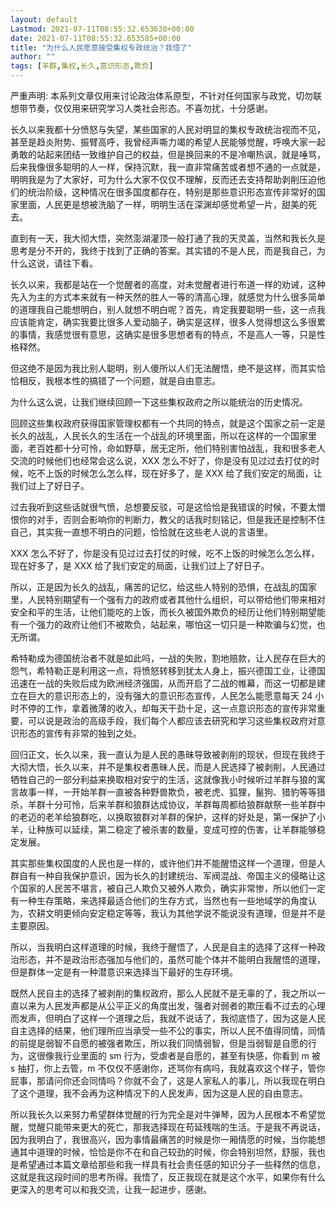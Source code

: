 ```yaml
---
layout: default
Lastmod: 2021-07-11T08:55:32.653638+00:00
date: 2021-07-11T08:55:32.653585+00:00
title: "为什么人民愿意接受集权专政统治？我悟了"
author: ""
tags: [羊群,集权,长久,意识形态,欺负]
---
```


严重声明: 本系列文章仅用来讨论政治体系原型，不针对任何国家与政党，切勿联想带节奏，仅仅用来研究学习人类社会形态。不喜勿扰，十分感谢。

长久以来我都十分愤怒与失望，某些国家的人民对明显的集权专政统治视而不见，甚至是趋炎附势、振臂高呼，我曾经声嘶力竭的希望人民能够觉醒，呼唤大家一起勇敢的站起来团结一致维护自己的权益，但是换回来的不是冷嘲热讽，就是唾骂，后来我像很多聪明的人一样，保持沉默，我一直非常痛苦或者想不通的一点就是，明明我是为了大家好，可为什么大家不仅仅不理解，反而还去支持帮助剥削压迫他们的统治阶级，这种情况在很多国度都存在，特别是那些意识形态宣传非常好的国家里面，人民更是想被洗脑了一样，明明生活在深渊却感觉希望一片，甜美的死去。

直到有一天，我大彻大悟，突然澎湖灌顶一般打通了我的天灵盖，当然和我长久是思考是分不开的，我终于找到了正确的答案。其实错的不是人民，而是我自己，为什么这说，请往下看。

长久以来，我都是站在一个觉醒者的高度，对未觉醒者进行布道一样的劝诫，这种先入为主的方式本来就有一种天然的胜人一等的清高心理，就感觉为什么很多简单的道理我自己能想明白，别人就想不明白呢？首先，肯定我要聪明一些，这一点我应该能肯定，确实我要比很多人爱动脑子，确实是这样，很多人觉得想这么多很累的事情，我感觉很有意思，这确实是很多思想者有的特点，不是高人一等，只是性格释然。

但这绝不是因为我比别人聪明，别人傻所以人们无法醒悟，绝不是这样，而其实恰恰相反，我根本性的搞错了一个问题，就是自由意志。

为什么这么说，让我们继续回顾一下这些集权政府之所以能统治的历史情况。

回顾这些集权政府获得国家管理权都有一个共同的特点，就是这个国家之前一定是长久的战乱，人民长久的生活在一个战乱的环境里面，所以在这样的一个国家里面，老百姓都十分可怜，命如野草，居无定所，他们特别害怕战乱，我和很多老人交流的时候他们也经常会这么说，XXX 怎么不好了，你是没有见过过去打仗的时候，吃不上饭的时候怎么怎么样，现在好多了，是 XXX 给了我们安定的局面，让我们过上了好日子。

过去我听到这些话就很气愤，总想要反驳，可是这恰恰是我错误的时候，不要太憎恨你的对手，否则会影响你的判断力，教父的话我时刻铭记，但是我还是控制不住自己，其实我一直想不明白的问题，恰恰就在这些老人说的言语里。

XXX 怎么不好了，你是没有见过过去打仗的时候，吃不上饭的时候怎么怎么样，现在好多了，是 XXX 给了我们安定的局面，让我们过上了好日子。

所以，正是因为长久的战乱，痛苦的记忆，给这些人特别的恐惧，在战乱的国家里，人民特别期望有一个强有力的政府或者其他什么组织，可以带给他们带来相对安全和平的生活，让他们能吃的上饭，而长久被国外欺负的经历让他们特别期望能有一个强力的政府让他们不被欺负，站起来，哪怕这一切只是一种欺骗与幻觉，也无所谓。

希特勒成为德国统治者不就是如此吗，一战的失败，割地赔款，让人民存在巨大的怨气，希特勒正是利用这一点，将愤怒转移到犹太人身上，振兴德国工业，让德国迅速在一战的失败后成为欧洲经济强国，从而开启了二战的帷幕，而这一切都是建立在巨大的意识形态上的，没有强大的意识形态宣传，人民怎么能愿意每天 24 小时不停的工作，拿着微薄的收入，却每天干劲十足，这一点意识形态的宣传非常重要，可以说是政治的高级手段，我们每个人都应该去研究和学习这些集权政府对意识形态的宣传有非常的独到之处。

回归正文，长久以来，我一直认为是人民的愚昧导致被剥削的现状，但现在我终于大彻大悟，长久以来，并不是集权者愚昧人民，而是人民选择了被剥削，人民通过牺牲自己的一部分利益来换取相对安宁的生活，这就像我小时候听过羊群与狼的寓言故事一样，一开始羊群一直被各种野兽欺负，被老虎、狐狸，鬣狗、猎豹等等猎杀，羊群十分可怜，后来羊群和狼群达成协议，羊群每周都给狼群献祭一些羊群中的老迈的老羊给狼群吃，以换取狼群对羊群的保护，这样的好处是，第一保护了小羊，让种族可以延续，第二稳定了被杀害的数量，变成可控的伤害，让羊群能够稳定发展。

其实那些集权国度的人民也是一样的，或许他们并不能醒悟这样一个道理，但是人群自有一种自我保护意识，因为长久的封建统治、军阀混战、帝国主义的侵略让这个国家的人民苦不堪言，被自己人欺负又被外人欺负，确实非常惨，所以他们一定有一种生存策略，来选择最适合他们的生存方式，当然也有一些地域学的角度认为，农耕文明更倾向安定稳定等等，我认为其他学说不能说没有道理，但是并不是主要原因。

所以，当我明白这样道理的时候，我终于醒悟了，人民是自主的选择了这样一种政治形态，并不是政治形态强加与他们的，虽然可能个体并不能明白我醒悟的道理，但是群体一定是有一种潜意识来选择当下最好的生存环境。

既然人民自主的选择了被剥削的集权政府，那么人民就不是无辜的了，我之所以一直以来为人民发声都是从公平正义的角度出发，强者对弱者的欺压看不过去的心理而发声，但明白了这样一个道理之后，我就不说话了，我彻底悟了，因为这是人民自主选择的结果，他们理所应当承受一些不公的事实，所以人民不值得同情，同情的前提是弱智不自愿的被强者欺压，所以我们同情弱智，但是当弱智是自愿的行为，这很像我行业里面的 sm 行为，受虐者是自愿的，甚至有快感，你看到 m 被 s 抽打，你上去管，m 不仅仅不感谢你，还骂你有病吗，我就喜欢这个样子，管你屁事，那请问你还会同情吗？你就不会了，这是人家私人的事儿，所以我现在明白了这个道理，我不会再为这种情况下的人民发声，因为这是人民的自由意志。

所以我长久以来努力希望群体觉醒的行为完全是对牛弹琴，因为人民根本不希望觉醒，觉醒只能带来更大的死亡，那我选择现在苟延残喘的生活。于是我不再说话，因为我明白了，我很高兴，因为事情最痛苦的时候是你一厢情愿的时候，当你能想通其中道理的时候，恰恰是你不在和自己较劲的时候，你会特别坦然，舒服，我也是希望通过本篇文章给那些和我一样具有社会责任感的知识分子一些释然的信息，这就是我这段时间的思考所得。我悟了，反正我现在就是这个水平，如果你有什么更深入的思考可以和我交流，让我一起进步，感谢。
